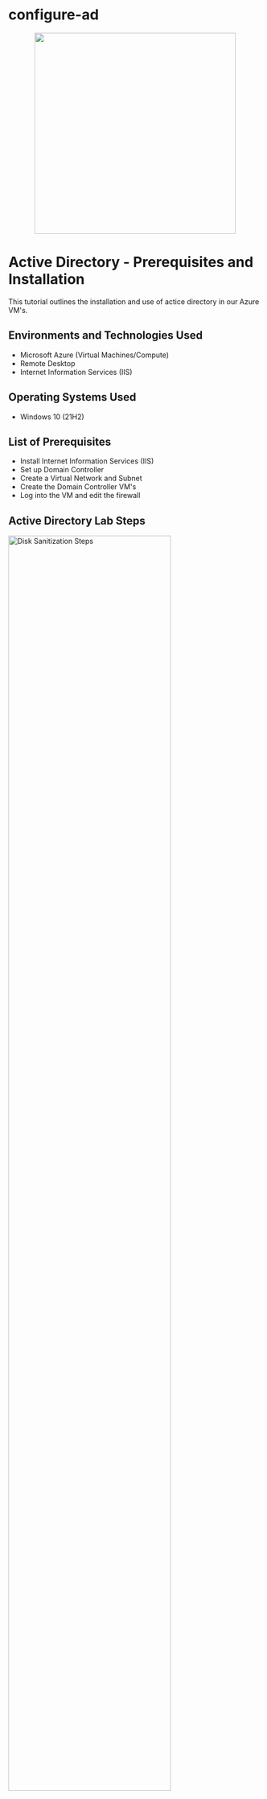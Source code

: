 # configure-ad
<p align="center">
<img src="https://i.imgur.com/g4LY2yK.png" width="400"/> 
</p>

<h1>Active Directory - Prerequisites and Installation</h1>
This tutorial outlines the installation and use of actice directory in our Azure VM's.<br />

<h2>Environments and Technologies Used</h2>

- Microsoft Azure (Virtual Machines/Compute)
- Remote Desktop
- Internet Information Services (IIS)

<h2>Operating Systems Used </h2>

- Windows 10</b> (21H2)

<h2>List of Prerequisites</h2>

- Install Internet Information Services (IIS)
- Set up Domain Controller
- Create a Virtual Network and Subnet
- Create the Domain Controller VM's
- Log into the VM and edit the firewall

<h2>Active Directory Lab Steps</h2>

<p>
<img src="https://i.imgur.com/EkICON4.png" height="80%" width="80%" alt="Disk Sanitization Steps"/>
</p>
<p>
In Azure the first step in setting up our Domain Controller is creating a resource group.
</p>
<br />

<p>
<img src="https://i.imgur.com/BqrIYoY.png" height="80%" width="80%" alt="Disk Sanitization Steps"/>
</p>
<p>
Next we want to create a Virtual Network and Subnet.
</p>
<br />

<p>
<img src="https://i.imgur.com/Lg5J3oL.png" height="80%" width="80%" alt="Disk Sanitization Steps"/>
</p>
<p>
Then we will creat a virtual machine for the domain controller.
</p>
<br /> 

<p>
<img src="https://i.imgur.com/Q08nQmY.png" height="80%" width="80%" alt="Disk Sanitization Steps"/>
</p>
<p>
Here we just want to go in and change the IP to static just to make the movement between vm's easier for us.
</p>
<br /> 

<p>
<img src="https://i.imgur.com/8nJRxW4.png" height="80%" width="80%" alt="Disk Sanitization Steps"/>
</p>
<p>
I then went in and turned off the firewall within dc-1 just for testing connectivity. 
</p>
<br /> 

<p>
<img src="https://i.imgur.com/NvGLKHV.png" height="80%" width="80%" alt="Disk Sanitization Steps"/>
</p>
<p>
Next we create our client-1 virual machine and set it to the same resource group and make it Windows 10 Pro. 
</p>
<br /> 

<p>
<img src="https://i.imgur.com/V8jRxrs.png" height="80%" width="80%" alt="Disk Sanitization Steps"/>
</p>
<p>
So within client-1 since I want it to point directly to my comain controller I went in to changed the netowrk interface card and used it's IP for my DNS server. 
</p>
<br /> 

<p>
<img src="https://i.imgur.com/BTcdFI5.png" height="80%" width="80%" alt="Disk Sanitization Steps"/>
</p>
<p>
For the final step in this section were just going to ping dc-1's private IP address to make sure everything worked properly. 
</p>
<br /> 
